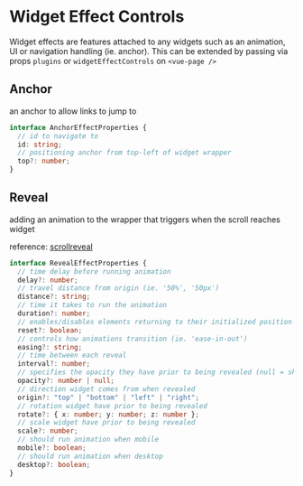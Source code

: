 # Widget Effect Controls

Widget effects are features attached to any widgets such as an animation, UI or navigation handling (ie. anchor). This can be extended by passing via props `plugins` or `widgetEffectControls` on `<vue-page />`

## Anchor

an anchor to allow links to jump to

```typescript
interface AnchorEffectProperties {
  // id to navigate to
  id: string;
  // positioning anchor from top-left of widget wrapper
  top?: number;
}
```

## Reveal

adding an animation to the wrapper that triggers when the scroll reaches widget

reference: [scrollreveal](https://scrollrevealjs.org/api/reveal.html)

```typescript
interface RevealEffectProperties {
  // time delay before running animation
  delay?: number;
  // travel distance from origin (ie. '50%', '50px')
  distance?: string;
  // time it takes to run the animation
  duration?: number;
  // enables/disables elements returning to their initialized position when they leave the viewport
  reset?: boolean;
  // controls how animations transition (ie. 'ease-in-out')
  easing?: string;
  // time between each reveal
  interval?: number;
  // specifies the opacity they have prior to being revealed (null = skip opacity)
  opacity?: number | null;
  // direction widget comes from when revealed
  origin?: "top" | "bottom" | "left" | "right";
  // rotation widget have prior to being revealed
  rotate?: { x: number; y: number; z: number };
  // scale widget have prior to being revealed
  scale?: number;
  // should run animation when mobile
  mobile?: boolean;
  // should run animation when desktop
  desktop?: boolean;
}
```
